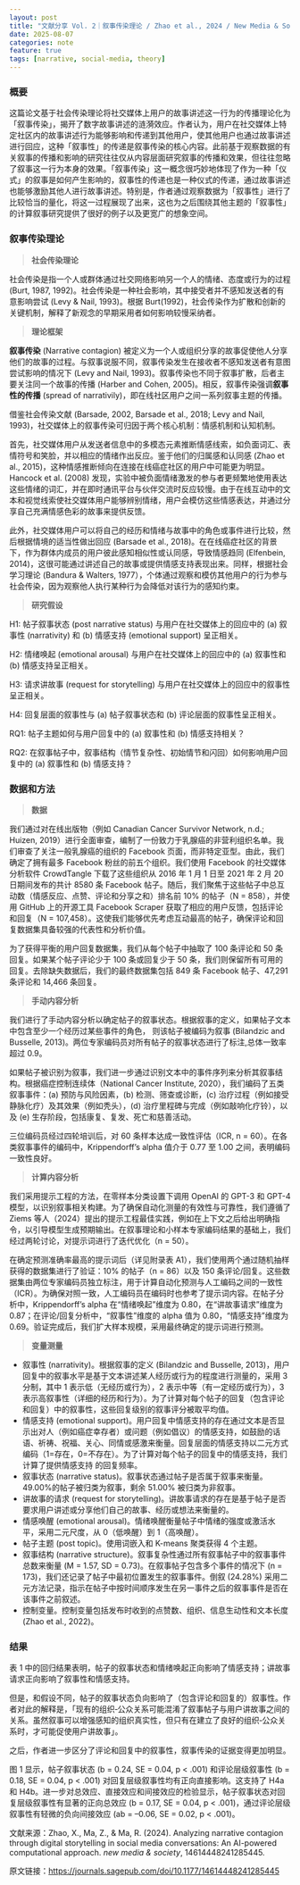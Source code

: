 ```yaml
---
layout: post
title: "文献分享 Vol. 2｜叙事传染理论 / Zhao et al., 2024 / New Media & Society"
date: 2025-08-07
categories: note
feature: true
tags: [narrative, social-media, theory]
---
```





### 概要

这篇论文基于社会传染理论将社交媒体上用户的故事讲述这一行为的传播理论化为「叙事传染」，揭开了数字故事讲述的涟漪效应。作者认为，用户在社交媒体上特定社区内的故事讲述行为能够影响和传递到其他用户，使其他用户也通过故事讲述进行回应，这种「叙事性」的传递是叙事传染的核心内容。此前基于观察数据的有关叙事的传播和影响的研究往往仅从内容层面研究叙事的传播和效果，但往往忽略了叙事这一行为本身的效果。「叙事传染」这一概念很巧妙地体现了作为一种「仪式」的叙事是如何产生影响的，叙事性的传递也是一种仪式的传递，通过故事讲述也能够激励其他人进行故事讲述。特别是，作者通过观察数据为「叙事性」进行了比较恰当的量化，将这一过程展现了出来，这也为之后围绕其他主题的「叙事性」的计算叙事研究提供了很好的例子以及更宽广的想象空间。

### 叙事传染理论

> **社会传染理论**
> 
社会传染是指一个人或群体通过社交网络影响另一个人的情绪、态度或行为的过程 (Burt, 1987, 1992)。社会传染是一种社会影响，其中接受者并不感知发送者的有意影响尝试 (Levy & Nail, 1993)。根据 Burt(1992)，社会传染作为扩散和创新的关键机制，解释了新观念的早期采用者如何影响较慢采纳者。

> **理论框架**
> 
**叙事传染** (Narrative contagion) 被定义为一个人或组织分享的故事促使他人分享他们的故事的过程。与叙事说服不同，叙事传染发生在接收者不感知发送者有意图尝试影响的情况下 (Levy and Nail, 1993)。叙事传染也不同于叙事扩散，后者主要关注同一个故事的传播 (Harber and Cohen, 2005)。相反，叙事传染强调**叙事性的传播** (spread of narrativily)，即在线社区用户之间一系列叙事主题的传播。

借鉴社会传染文献 (Barsade, 2002, Barsade et al., 2018; Levy and Nail, 1993)，社交媒体上的叙事传染可归因于两个核心机制：情感机制和认知机制。

首先，社交媒体用户从发送者信息中的多模态元素推断情感线索，如负面词汇、表情符号和笑脸，并以相应的情绪作出反应。鉴于他们的归属感和认同感 (Zhao et al., 2015)，这种情感推断倾向在连接在线癌症社区的用户中可能更为明显。Hancock et al. (2008) 发现，实验中被负面情绪激发的参与者更频繁地使用表达这些情绪的词汇，并在即时通讯平台与伙伴交流时反应较慢。由于在线互动中的文本和视觉线索使社交媒体用户能够辨别情绪，用户会模仿这些情感表达，并通过分享自己充满情感色彩的故事来提供反馈。

此外，社交媒体用户可以将自己的经历和情绪与故事中的角色或事件进行比较，然后根据情境的适当性做出回应 (Barsade et al., 2018)。在在线癌症社区的背景下，作为群体内成员的用户彼此感知相似性或认同感，导致情感趋同 (Elfenbein, 2014)，这很可能通过讲述自己的故事或提供情感支持表现出来。同样，根据社会学习理论 (Bandura & Walters, 1977），个体通过观察和模仿其他用户的行为参与社会传染，因为观察他人执行某种行为会降低对该行为的感知约束。

> **研究假设**
> 
H1: 帖子叙事状态 (post narrative status) 与用户在社交媒体上的回应中的 (a) 叙事性 (narrativity) 和 (b) 情感支持 (emotional support) 呈正相关。

H2: 情绪唤起 (emotional arousal) 与用户在社交媒体上的回应中的 (a) 叙事性和 (b) 情感支持呈正相关。

H3: 请求讲故事 (request for storytelling) 与用户在社交媒体上的回应中的叙事性呈正相关。

H4: 回复层面的叙事性与 (a) 帖子叙事状态和 (b) 评论层面的叙事性呈正相关。

RQ1: 帖子主题如何与用户回复中的 (a) 叙事性和 (b) 情感支持相关？

RQ2: 在叙事帖子中，叙事结构（情节复杂性、初始情节和闪回）如何影响用户回复中的 (a) 叙事性和 (b) 情感支持？

### 数据和方法

> **数据**
> 
我们通过对在线出版物（例如 Canadian Cancer Survivor Network, n.d.; Huizen, 2019）进行全面审查，编制了一份致力于乳腺癌的非营利组织名单。我们审查了关注一般乳腺癌的组织的 Facebook 页面，而非特定亚型。由此，我们确定了拥有最多 Facebook 粉丝的前五个组织。我们使用 Facebook 的社交媒体分析软件 CrowdTangle 下载了这些组织从 2016 年 1 月 1 日至 2021 年 2 月 20 日期间发布的共计 8580 条 Facebook 帖子。随后，我们聚焦于这些帖子中总互动数（情感反应、点赞、评论和分享之和）排名前 10% 的帖子（N = 858），并使用 GitHub 上的开源工具 Facebook Scraper 获取了相应的用户反馈，包括评论和回复（N = 107,458）。这使我们能够优先考虑互动最高的帖子，确保评论和回复数据集具备较强的代表性和分析价值。

为了获得平衡的用户回复数据集，我们从每个帖子中抽取了 100 条评论和 50 条回复。如果某个帖子评论少于 100 条或回复少于 50 条，我们则保留所有可用的回复。去除缺失数据后，我们的最终数据集包括 849 条 Facebook 帖子、47,291 条评论和 14,466 条回复。

> **手动内容分析**
> 
我们进行了手动内容分析以确定帖子的叙事状态。根据叙事的定义，如果帖子文本中包含至少一个经历过某些事件的角色， 则该帖子被编码为叙事 (Bilandzic and Busselle, 2013)。两位专家编码员对所有帖子的叙事状态进行了标注,总体一致率超过 0.9。

如果帖子被识别为叙事，我们进一步通过识别文本中的事件序列来分析其叙事结构。根据癌症控制连续体（National Cancer Institute, 2020），我们编码了五类叙事事件：(a) 预防与风险因素，(b) 检测、筛查或诊断，(c) 治疗过程（例如接受静脉化疗）及其效果（例如秃头），(d) 治疗里程碑与完成（例如敲响化疗铃），以及 (e) 生存阶段，包括康复、复发、死亡和慈善活动。

三位编码员经过四轮培训后，对 60 条样本达成一致性评估（ICR, n = 60）。在各类叙事事件的编码中，Krippendorff’s alpha 值介于 0.77 至 1.00 之间，表明编码一致性良好。

> **计算内容分析**
> 
我们采用提示工程的方法，在零样本分类设置下调用 OpenAI 的 GPT-3 和 GPT-4 模型，以识别叙事相关构建。为了确保自动化测量的有效性与可靠性，我们遵循了 Ziems 等人（2024）提出的提示工程最佳实践，例如在上下文之后给出明确指令，以引导模型生成预期输出。在叙事理论和小样本专家编码结果的基础上，我们经过两轮讨论，对提示词进行了迭代优化（n = 50）。

在确定预测准确率最高的提示词后（详见附录表 A1），我们使用两个通过随机抽样获得的数据集进行了验证：10% 的帖子（n = 86）以及 150 条评论/回复。这些数据集由两位专家编码员独立标注，用于计算自动化预测与人工编码之间的一致性（ICR）。为确保对照一致，人工编码员在编码时也参考了提示词内容。在帖子分析中，Krippendorff’s alpha 在“情绪唤起”维度为 0.80，在“讲故事请求”维度为 0.87；在评论/回复分析中，“叙事性”维度的 alpha 值为 0.80，“情感支持”维度为 0.69。验证完成后，我们扩大样本规模，采用最终确定的提示词进行预测。

> **变量测量**
> 
- 叙事性 (narrativity)。根据叙事的定义 (Bilandzic and Busselle, 2013)，用户回复中的叙事水平是基于文本讲述某人经历或行为的程度进行测量的，采用 3 分制，其中 1 表示低（无经历或行为），2 表示中等（有一定经历或行为），3 表示高叙事性（详细的经历和行为）。为了计算对每个帖子的回复（包含评论和回复）中的叙事性，这些回复级别的叙事评分被取平均值。
- 情感支持 (emotional support)。用户回复中情感支持的存在通过文本是否显示出对人（例如癌症幸存者）或问题（例如倡议）的情感支持，如鼓励的话语、祈祷、祝福、关心、同情或感激来衡量。回复层面的情感支持以二元方式编码（1=存在，0=不存在）。为了计算对每个帖子的回复中的情感支持，我们计算了提供情感支持 的回复频率。
- 叙事状态 (narrative status)。叙事状态通过帖子是否属于叙事来衡量。49.00%的帖子被归类为叙事，剩余 51.00% 被归类为非叙事。
- 讲故事的请求 (request for storytelling)。讲故事请求的存在是基于帖子是否要求用户讲述或分享他们自己的故事、经历或想法来衡量的。
- 情感唤醒 (emotional arousal)。情绪唤醒衡量帖子中情绪的强度或激活水平，采用二元尺度，从 0（低唤醒）到 1（高唤醒）。
- 帖子主题 (post topic)。使用词嵌入和 K-means 聚类获得 4 个主题。
- 叙事结构 (narrative structure)。叙事复杂性通过所有叙事帖子中的叙事事件总数来衡量 (M = 1.57, SD = 0.73)。在叙事帖子包含多个事件的情况下 (n = 173)，我们还记录了帖子中最初位置发生的叙事事件。倒叙 (24.28%) 采用二元方法记录，指示在帖子中按时间顺序发生在另一事件之后的叙事事件是否在该事件之前叙述。
- 控制变量。控制变量包括发布时收到的点赞数、组织、信息生动性和文本长度 (Zhao et al., 2022)。

### 结果



表 1 中的回归结果表明，帖子的叙事状态和情绪唤起正向影响了情感支持；讲故事请求正向影响了叙事性和情感支持。

但是，和假设不同，帖子的叙事状态负向影响了（包含评论和回复的）叙事性。作者对此的解释是，「现有的组织‐公众关系可能混淆了叙事帖子与用户讲故事之间的关系。虽然叙事可以增强感知的组织真实性，但只有在建立了良好的组织‐公众关系时，才可能促使用户讲故事」。

之后，作者进一步区分了评论和回复中的叙事性，叙事传染的证据变得更加明显。



图 1 显示，帖子叙事状态 (b = 0.24, SE = 0.04, p < .001) 和评论层级叙事性 (b = 0.18, SE = 0.04, p < .001) 对回复层级叙事性均有正向直接影响。这支持了 H4a 和 H4b。进一步对总效应、直接效应和间接效应的检验显示，帖子叙事状态对回复层级叙事性有显著的正向总效应 (b = 0.17, SE = 0.04, p < .001)，通过评论层级叙事性有轻微的负向间接效应 (ab = –0.06, SE = 0.02, p < .001)。

文献来源：Zhao, X., Ma, Z., & Ma, R. (2024). Analyzing narrative contagion through digital storytelling in social media conversations: An AI-powered computational approach. *new media & society*, 14614448241285445.

原文链接：https://journals.sagepub.com/doi/10.1177/14614448241285445 